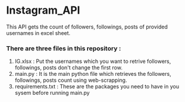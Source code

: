# Instagram_API
This API gets the count of followers, followings, posts of provided usernames in excel sheet.

### There are three files in this repository :  
1. IG.xlsx  :  Put the usernames which you want to retrive followers, followings, posts don't change the first row.
2. main.py  :  It is the main python file which retrieves the followers, followings, posts count using web-scrapping. 
3. requirements.txt  : These are the packages you need to have in you sysem before running main.py
